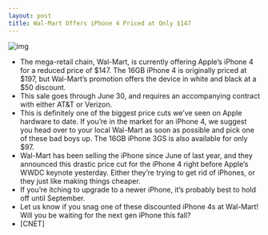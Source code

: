 ```yaml
---
layout: post
title: Wal-Mart Offers iPhone 4 Priced at Only $147
---
```

![img](http://media.idownloadblog.com/wp-content/uploads/2011/06/walmart-iphone-e1307480152807.jpeg)
* The mega-retail chain, Wal-Mart, is currently offering Apple’s iPhone 4 for a reduced price of $147. The 16GB iPhone 4 is originally priced at $197, but Wal-Mart’s promotion offers the device in white and black at a $50 discount.
* This sale goes through June 30, and requires an accompanying contract with either AT&T or Verizon.
* This is definitely one of the biggest price cuts we’ve seen on Apple hardware to date. If you’re in the market for an iPhone 4, we suggest you head over to your local Wal-Mart as soon as possible and pick one of these bad boys up. The 16GB iPhone 3GS is also available for only $97.
* Wal-Mart has been selling the iPhone since June of last year, and they announced this drastic price cut for the iPhone 4 right before Apple’s WWDC keynote yesterday. Either they’re trying to get rid of iPhones, or they just like making things cheaper.
* If you’re itching to upgrade to a newer iPhone, it’s probably best to hold off until September.
* Let us know if you snag one of these discounted iPhone 4s at Wal-Mart! Will you be waiting for the next gen iPhone this fall?
* [CNET]

